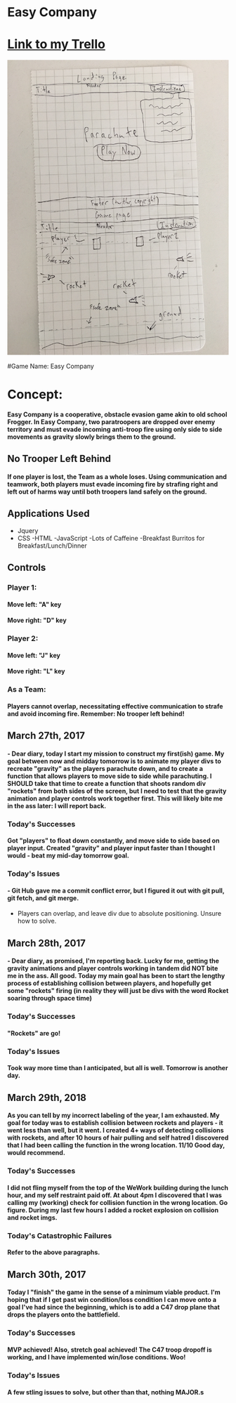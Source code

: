 # Easy Company

# [Link to my Trello](https://trello.com/b/3MgGS7wO/parachute-project-1)

![](images/wireframe.JPG)

#Game Name: Easy Company

# Concept:
#### Easy Company is a cooperative, obstacle evasion game akin to old school Frogger. In Easy Company, two paratroopers are dropped over enemy territory and must evade incoming anti-troop fire using only side to side movements as gravity slowly brings them to the ground.  

## No Trooper Left Behind
#### If one player is lost, the Team as a whole loses. Using communication and teamwork, both players must evade incoming fire by strafing right and left out of harms way until both troopers land safely on the ground.

## Applications Used
 - Jquery 
 - CSS
 -HTML
 -JavaScript
 -Lots of Caffeine
 -Breakfast Burritos for Breakfast/Lunch/Dinner

## Controls
### Player 1:
#### Move left: "A" key
#### Move right: "D" key

### Player 2:
#### Move left: "J" key
#### Move right: "L" key

### As a Team:
#### Players cannot overlap, necessitating effective communication to strafe and avoid incoming fire. Remember: No trooper left behind! 


## March 27th, 2017 
#### - Dear diary, today I start my mission to construct my first(ish) game. My goal between now and midday tomorrow is to animate my player divs to recreate "gravity" as the players parachute down, and to create a function that allows players to move side to side while parachuting. I SHOULD take that time to create a function that shoots random div "rockets" from both sides of the screen, but I need to test that the gravity animation and player controls work together first. This will likely bite me in the ass later: I will report back.

### Today's Successes
#### Got "players" to float down constantly, and move side to side based on player input. Created "gravity" and player input faster than I thought I would - beat my mid-day tomorrow goal.


### Today's Issues
#### - Git Hub gave me a commit conflict error, but I figured it out with git pull, git fetch, and git merge.
 - Players can overlap, and leave div due to absolute positioning. Unsure how to solve.

 ## March 28th, 2017
 #### - Dear diary, as promised, I'm reporting back. Lucky for me, getting the gravity animations and player controls working in tandem did NOT bite me in the ass. All good. Today my main goal has been to start the lengthy process of establishing collision between players, and hopefully get some "rockets" firing (in reality they will just be divs with the word Rocket soaring through space time)

 ### Today's Successes
 #### "Rockets" are go!

 ### Today's Issues
 #### Took way more time than I anticipated, but all is well. Tomorrow is another day. 

 ## March 29th, 2018
 #### As you can tell by my incorrect labeling of the year, I am exhausted. My goal for today was to establish collision between rockets and players - it went less than well, but it went. I created 4+ ways of detecting collisions with rockets, and after 10 hours of hair pulling and self hatred I discovered that I had been calling the function in the wrong location. 11/10 Good day, would recommend. 

 ### Today's Successes
 ####  I did not fling myself from the top of the WeWork building during the lunch hour, and my self restraint paid off. At about 4pm I discovered that I was calling my (working) check for collision function in the wrong location. Go figure. During my last few hours I added a rocket explosion on collision and rocket imgs.

 ### Today's Catastrophic Failures
 #### Refer to the above paragraphs.

 ## March 30th, 2017
 #### Today I "finish" the game in the sense of a minimum viable product. I'm hoping that if I get past win condition/loss condition I can move onto a goal I've had since the beginning, which is to add a C47 drop plane that drops the players onto the battlefield. 

 ### Today's Successes
 #### MVP achieved! Also, stretch goal achieved! The C47 troop dropoff is working, and I have implemented win/lose conditions. Woo!

### Today's Issues
#### A few stling issues to solve, but other than that, nothing MAJOR.s



